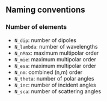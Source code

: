 
## Naming conventions

### Number of elements

- `N_dip`: number of dipoles
- `N_lambda`: number of wavelengths
- `N_nMax`: maximum multipolar order
- `N_mie`: maximum multipolar order
- `N_esa`: maximum multipolar order
- `N_nm`: combined (n,m) order
- `N_theta`: number of polar angles
- `N_inc`: number of incident angles
- `N_sca`: number of scattering angles


